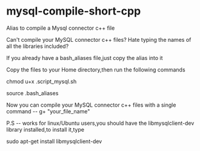 # mysql-compile-short-cpp
Alias to compile a Mysql connector c++ file

Can't compile your MySQL connector c++ files? Hate typing the names of all the libraries included?


If you already have a bash_aliases file,just copy the alias into it


Copy the files to your Home directory,then run the following commands


chmod u+x .script_mysql.sh

source .bash_aliases

Now you can compile your MySQL connector c++ files with a single command --
g+ "your_file_name"



P.S -- works for linux/Ubuntu users,you should have the libmysqlclient-dev library installed,to install it,type

sudo apt-get install libmysqlclient-dev
